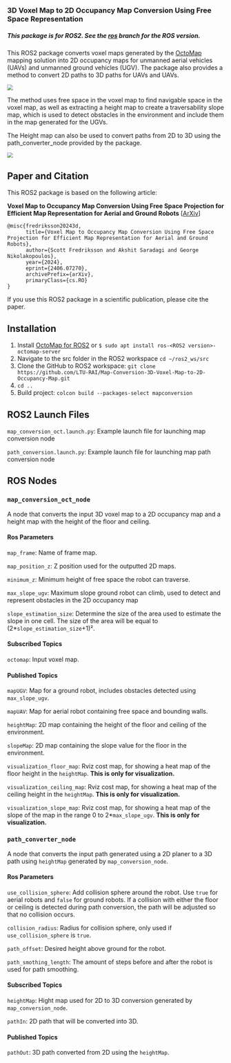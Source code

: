 ### 3D Voxel Map to 2D Occupancy Map Conversion Using Free Space Representation

##### This package is for ROS2. See the [ros](https://github.com/LTU-RAI/Map-Conversion-3D-Voxel-Map-to-2D-Occupancy-Map/tree/ros) branch for the ROS version.

This ROS2 package converts voxel maps generated by the [OctoMap](https://octomap.github.io/) mapping solution into 2D occupancy maps for unmanned aerial vehicles (UAVs) and unmanned ground vehicles (UGV).  The package also provides a method to convert 2D paths to 3D paths for UAVs and UAVs.

<img src="https://github.com/LTU-RAI/Map-Conversion-3D-Voxel-Map-to-2D-Occupancy-Map/blob/Media/Media/indoor.gif" style="zoom:80%;" />

The method uses free space in the voxel map to find navigable space in the voxel map, as well as extracting a height map to create a traversability slope map, which is used to detect obstacles in the environment and include them in the map generated for the UGVs. 

The Height map can also be used to convert paths from 2D to 3D using the path_converter_node provided by the package. 

<img src="https://github.com/LTU-RAI/Map-Conversion-3D-Voxel-Map-to-2D-Occupancy-Map/blob/Media/Media/cave.gif" style="zoom:80%;" />



## Paper and Citation

This ROS2 package is based on the following article:

**Voxel Map to Occupancy Map Conversion Using Free Space Projection for Efficient Map Representation for Aerial and Ground Robots** [[ArXiv](https://arxiv.org/abs/2406.07270)]

```
@misc{fredriksson20243d,
      title={Voxel Map to Occupancy Map Conversion Using Free Space Projection for Efficient Map Representation for Aerial and Ground Robots}, 
      author={Scott Fredriksson and Akshit Saradagi and George Nikolakopoulos},
      year={2024},
      eprint={2406.07270},
      archivePrefix={arXiv},
      primaryClass={cs.RO}
}
```

If you use this ROS2 package in a scientific publication, please cite the paper.

## Installation

1. Install [OctoMap for ROS2](https://github.com/OctoMap/octomap_mapping/tree/ros2) or `$ sudo apt install ros-<ROS2 version>-octomap-server`
2. Navigate to the src folder in the ROS2 workspace `cd ~/ros2_ws/src`
3. Clone the GitHub  to ROS2 workspace: `git clone https://github.com/LTU-RAI/Map-Conversion-3D-Voxel-Map-to-2D-Occupancy-Map.git`
4. `cd ..`
5. Build project: `colcon build --packages-select mapconversion`

## ROS2 Launch Files

`map_conversion_oct.launch.py`: Example launch file for launching map conversion node 

`path_conversion.launch.py`: Example launch file for launching map path conversion node

## ROS Nodes

### `map_conversion_oct_node`

A node that converts the input 3D voxel map to a 2D occupancy map and a height map with the height of the floor and ceiling. 

#### Ros Parameters 

`map_frame`: Name of frame map.

`map_position_z`: Z position used for the outputted 2D maps. 

`minimum_z`: Minimum height of free space the robot can traverse. 

`max_slope_ugv`: Maximum slope ground robot can climb, used to detect and represent obstacles in the 2D occupancy map

`slope_estimation_size`: Determine the size of the area used to estimate the slope in one cell. The size of the area will be equal to (2*`slope_estimation_size`+1)².

#### Subscribed Topics 

`octomap`: Input voxel map. 

#### Published Topics

`mapUGV`: Map for a ground robot, includes obstacles detected using `max_slope_ugv`.

`mapUAV`: Map for aerial robot containing free space and bounding walls. 

`heightMap`: 2D map containing the height of the floor and ceiling of the environment. 

`slopeMap`: 2D map containing the slope value for the floor in the environment. 

`visualization_floor_map`: Rviz cost map, for showing a heat map of the floor height in the `heightMap`. **This is only for visualization.** 

`visualization_ceiling_map`: Rviz cost map, for showing a heat map of the ceiling height in the `heightMap`. **This is only for visualization.** 

`visualization_slope_map`: Rviz cost map, for showing a heat map of the slope of the map in the range 0 to 2*`max_slope_ugv`. **This is only for visualization.** 



### `path_converter_node`

A node that converts the input path generated using a 2D planer to a 3D path using `heightMap` generated by `map_conversion_node`.

#### Ros Parameters 

`use_collision_sphere`: Add collision sphere around the robot. Use `true` for aerial robots and `false` for ground robots. If a collision with either the floor or ceiling is detected during path conversion, the path will be adjusted so that no collision occurs.

`collision_radius`: Radius for collision sphere, only used if `use_collision_sphere` is  `true`. 

`path_offset`: Desired height above ground for the robot.

`path_smothing_length`: The amount of steps before and after the robot is used for path smoothing.  

#### Subscribed Topics

`heightMap`: Hight map used for 2D to 3D conversion generated by `map_conversion_node`.

`pathIn`: 2D path that will be converted into 3D.

#### Published Topics

`pathOut`: 3D path converted from 2D using the `heightMap`.
